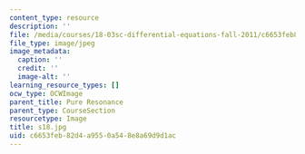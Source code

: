 ```yaml
---
content_type: resource
description: ''
file: /media/courses/18-03sc-differential-equations-fall-2011/c6653feb82d4a9550a548e8a69d9d1ac_s18.jpg
file_type: image/jpeg
image_metadata:
  caption: ''
  credit: ''
  image-alt: ''
learning_resource_types: []
ocw_type: OCWImage
parent_title: Pure Resonance
parent_type: CourseSection
resourcetype: Image
title: s18.jpg
uid: c6653feb-82d4-a955-0a54-8e8a69d9d1ac
---
```

